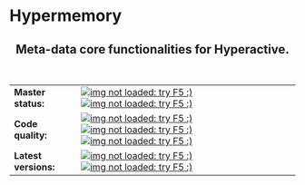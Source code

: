 <h1> Hypermemory </h1>

<h2 align="center">Meta-data core functionalities for Hyperactive.</h2>

<br>

<table>
  <tbody>
    <tr align="left" valign="center">
      <td>
        <strong>Master status:</strong>
      </td>
      <td>
        <a href="https://travis-ci.com/SimonBlanke/Hypermemory">
          <img src="https://img.shields.io/travis/com/SimonBlanke/Hypermemory/master?style=flat-square&logo=travis" alt="img not loaded: try F5 :)">
        </a>
        <a href="https://coveralls.io/github/SimonBlanke/Hypermemory">
          <img src="https://img.shields.io/coveralls/github/SimonBlanke/Hypermemory?style=flat-square&logo=codecov" alt="img not loaded: try F5 :)">
        </a>
      </td>
    </tr>
    <tr/>
    <tr align="left" valign="center">
      <td>
         <strong>Code quality:</strong>
      </td>
      <td>
        <a href="https://codeclimate.com/github/SimonBlanke/Hypermemory">
        <img src="https://img.shields.io/codeclimate/maintainability/SimonBlanke/Hypermemory?style=flat-square&logo=code-climate" alt="img not loaded: try F5 :)">
        </a>
        <a href="https://scrutinizer-ci.com/g/SimonBlanke/Hypermemory/">
        <img src="https://img.shields.io/scrutinizer/quality/g/SimonBlanke/Hypermemory?style=flat-square&logo=scrutinizer-ci" alt="img not loaded: try F5 :)">
        </a>
        <a href="https://www.codefactor.io/repository/github/simonblanke/Hypermemory">
        <img src="https://img.shields.io/codefactor/grade/github/SimonBlanke/Hypermemory?label=code%20factor&style=flat-square&logo=codefactor" alt="img not loaded: try F5 :)">
        </a>
      </td>
    </tr>
    <tr/>    <tr align="left" valign="center">
      <td>
        <strong>Latest versions:</strong>
      </td>
      <td>
        <a href="https://github.com/SimonBlanke/Hypermemory/releases">
          <img src="https://img.shields.io/github/v/release/SimonBlanke/Hypermemory?style=flat-square&logo=github" alt="img not loaded: try F5 :)">
        </a>
        <a href="https://pypi.org/project/hypermemory/">
          <img src="https://img.shields.io/pypi/v/Hypermemory?style=flat-square&logo=PyPi&logoColor=white" alt="img not loaded: try F5 :)">
        </a>
      </td>
    </tr>
  </tbody>
</table>
